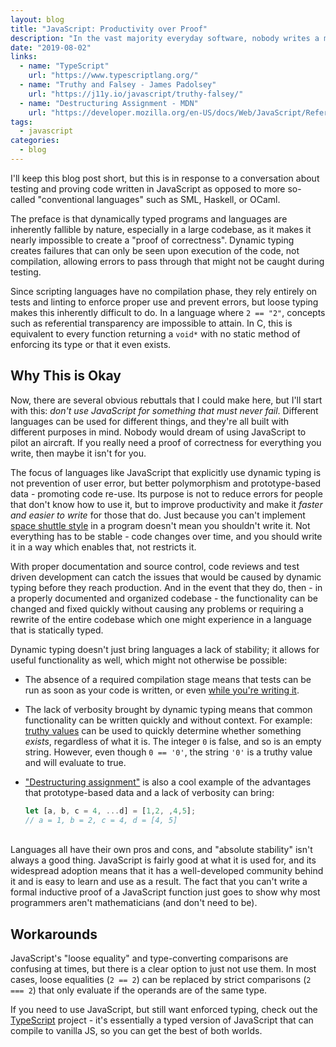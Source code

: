 ```yaml
---
layout: blog
title: "JavaScript: Productivity over Proof"
description: "In the vast majority everyday software, nobody writes a mathematical proof of every piece of functionality. Dynamically typed languages exist for a reason, and this is not it."
date: "2019-08-02"
links:
  - name: "TypeScript"
    url: "https://www.typescriptlang.org/"
  - name: "Truthy and Falsey - James Padolsey"
    url: "https://j11y.io/javascript/truthy-falsey/"
  - name: "Destructuring Assignment - MDN"
    url: "https://developer.mozilla.org/en-US/docs/Web/JavaScript/Reference/Operators/Destructuring_assignment"
tags:
  - javascript
categories:
  - blog
---
```


I'll keep this blog post short, but this is in response to a conversation about
testing and proving code written in JavaScript as opposed to more so-called
"conventional languages" such as SML, Haskell, or OCaml.

The preface is that dynamically typed programs and languages are inherently
fallible by nature, especially in a large codebase, as it makes it nearly
impossible to create a "proof of correctness". Dynamic typing creates failures
that can only be seen upon execution of the code, not compilation, allowing
errors to pass through that might not be caught during testing.

Since scripting languages have no compilation phase, they rely entirely on tests
and linting to enforce proper use and prevent errors, but loose typing makes
this inherently difficult to do. In a language where `2 == "2"`, concepts such
as referential transparency are impossible to attain. In C, this is equivalent
to every function returning a `void*` with no static method of enforcing its
type or that it even exists.

## Why This is Okay

Now, there are several obvious rebuttals that I could make here, but I'll start
with this: _don't use JavaScript for something that must never fail_. Different
languages can be used for different things, and they're all built with different
purposes in mind. Nobody would dream of using JavaScript to pilot an aircraft.
If you really need a proof of correctness for everything you write, then maybe
it isn't for you.

The focus of languages like JavaScript that explicitly use dynamic typing is not
prevention of user error, but better polymorphism and prototype-based
data - promoting code re-use. Its purpose is not to reduce errors for people
that don't know how to use it, but to improve productivity and make it
_faster and easier to write_ for those that do. Just because you can't implement
[space shuttle style](https://github.com/kubernetes/kubernetes/blob/ec2e767e59395376fa191d7c56a74f53936b7653/pkg/controller/volume/persistentvolume/pv_controller.go#L55)
in a program doesn't mean you shouldn't write it. Not everything has to be
stable - code changes over time, and you should write it in a way which enables
that, not restricts it.

With proper documentation and source control, code reviews and test driven
development can catch the issues that would be caused by dynamic typing before
they reach production. And in the event that they do, then - in a properly
documented and organized codebase - the functionality can be changed and fixed
quickly without causing any problems or requiring a rewrite of the entire
codebase which one might experience in a language that is statically typed.

Dynamic typing doesn't just bring languages a lack of stability; it allows for
useful functionality as well, which might not otherwise be possible:

* The absence of a required compilation stage means that tests can be run as
  soon as your code is written, or even
  [while you're writing it](https://webpack.js.org/concepts/hot-module-replacement/).

* The lack of verbosity brought by dynamic typing means that common
  functionality can be written quickly and without context. For example:
  [truthy values](https://developer.mozilla.org/en-US/docs/Glossary/Truthy) can
  be used to quickly determine whether something _exists_, regardless of what it
  is. The integer `0` is false, and so is an empty string. However, even though
  `0 == '0'`, the string `'0'` is a truthy value and will evaluate to true.

* ["Destructuring assignment"](https://developer.mozilla.org/en-US/docs/Web/JavaScript/Reference/Operators/Destructuring_assignment)
  is also a cool example of the advantages that prototype-based data and a lack
  of verbosity can bring:

  ```js
  let [a, b, c = 4, ...d] = [1,2, ,4,5];
  // a = 1, b = 2, c = 4, d = [4, 5]
  ```

<br>
Languages all have their own pros and cons, and "absolute stability" isn't
always a good thing. JavaScript is fairly good at what it is used for, and its
widespread adoption means that it has a well-developed community behind it and
is easy to learn and use as a result. The fact that you can't write a formal
inductive proof of a JavaScript function just goes to show why most programmers
aren't mathematicians (and don't need to be).

## Workarounds

JavaScript's "loose equality" and type-converting comparisons are confusing at
times, but there is a clear option to just not use them. In most cases, loose
equalities (`2 == 2`) can be replaced by strict comparisons (`2 === 2`) that
only evaluate if the operands are of the same type.

If you need to use JavaScript, but still want enforced typing, check out the
[TypeScript](https://www.typescriptlang.org/) project - it's essentially a typed
version of JavaScript that can compile to vanilla JS, so you can get the best of
both worlds.
